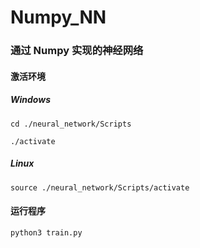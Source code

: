 # Numpy_NN

### 通过 Numpy 实现的神经网络

#### 激活环境

##### Windows

```shell
cd ./neural_network/Scripts
```

```shell
./activate
```

##### Linux

```shell
source ./neural_network/Scripts/activate
```

#### 运行程序

```shell
python3 train.py
```
